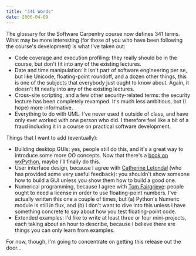 ```yaml
---
title: "341 Words"
date: 2006-04-09
---
```

The glossary for the Software Carpentry course now defines 341 terms.  What may be more interesting (for those of you who have been following the course's development) is what I've taken out:
<ul>
  <li>Code coverage and execution profiling: they really should be in the course, but don't fit into any of the existing lectures.</li>
  <li>Date and time manipulation: it isn't part of software engineering per se, but like Unicode, floating-point roundoff, and a dozen other things, this is one of the subjects that everybody just ought to know about.  Again, it doesn't fit neatly into any of the existing lectures.</li>
  <li>Cross-site scripting, and a few other security-related terms: the security lecture has been completely revamped.  It's much less ambitious, but (I hope) more informative.</li>
  <li>Everything to do with UML: I've never used it outside of class, and have only ever worked with one person who did.  I therefore feel like a bit of a fraud including it in a course on practical software development.</li>
</ul>
Things that I want to add (eventually):
<ul>
  <li>Building desktop GUIs: yes, people still do this, and it's a great way to introduce some more OO concepts.  Now that there's a <a href="http://www.amazon.com/gp/product/1932394621">book on wxPython</a>, maybe I'll finally do this.</li>
  <li>User interface design, because I agree with <a href="http://www.pasteur.fr/~letondal/">Catherine Letondal</a> (who has provided some very useful feedback): you shouldn't show someone how to build a GUI unless you show them how to build a good one.</li>
  <li>Numerical programming, because I agree with <a href="http://www.cs.toronto.edu/~tff/">Tom Fairgrieve</a>: people ought to need a license in order to use floating-point numbers.  I've actually written this one a couple of times, but (a) Python's Numeric module is still in flux, and (b) I don't want to dive into this unless I have something concrete to say about how you test floating-point code.</li>
  <li>Extended examples: I'd like to write at least three or four mini-projects, each taking about an hour to describe, because I believe there are things you can only learn from examples.</li>
</ul>
For now, though, I'm going to concentrate on getting this release out the door…
